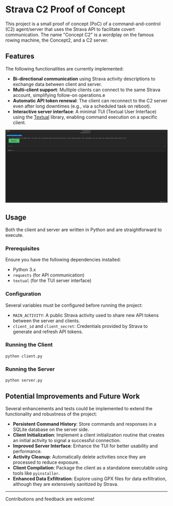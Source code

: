 # Strava C2 Proof of Concept

This project is a small proof of concept (PoC) of a command-and-control (C2) agent/server that uses the Strava API to facilitate covert communication. The name "Concept C2" is a wordplay on the famous rowing machine, the Concept2, and a C2 server.

## Features

The following functionalities are currently implemented:

- **Bi-directional communication** using Strava activity descriptions to exchange data between client and server.
- **Multi-client support**: Multiple clients can connect to the same Strava account, simplifying follow-on operations.e
- **Automatic API token renewal**: The client can reconnect to the C2 server even after long downtimes (e.g., via a scheduled task on reboot).
- **Interactive server interface**: A minimal TUI (Textual User Interface) using the [Textual](https://github.com/Textualize/textual) library, enabling command execution on a specific client.

![Minimal TUI](ConceptC2.svg)

## Usage

Both the client and server are written in Python and are straightforward to execute.

### Prerequisites

Ensure you have the following dependencies installed:

- Python 3.x
- `requests` (for API communication)
- `textual` (for the TUI server interface)


### Configuration

Several variables must be configured before running the project:

- `MAIN_ACTIVITY`: A public Strava activity used to share new API tokens between the server and clients.
- `client_id` and `client_secret`: Credentials provided by Strava to generate and refresh API tokens.
    

### Running the Client

```
python client.py
```

### Running the Server

```
python server.py
```

## Potential Improvements and Future Work

Several enhancements and tests could be implemented to extend the functionality and robustness of the project:

- **Persistent Command History**: Store commands and responses in a SQLite database on the server side.
- **Client Initialization**: Implement a client initialization routine that creates an initial activity to signal a successful connection.
- **Improved Server Interface**: Enhance the TUI for better usability and performance.
- **Activity Cleanup**: Automatically delete activities once they are processed to reduce exposure.
- **Client Compilation**: Package the client as a standalone executable using tools like `pyinstaller`.
- **Enhanced Data Exfiltration**: Explore using GPX files for data exfiltration, although they are extensively sanitized by Strava.

---

Contributions and feedback are welcome!